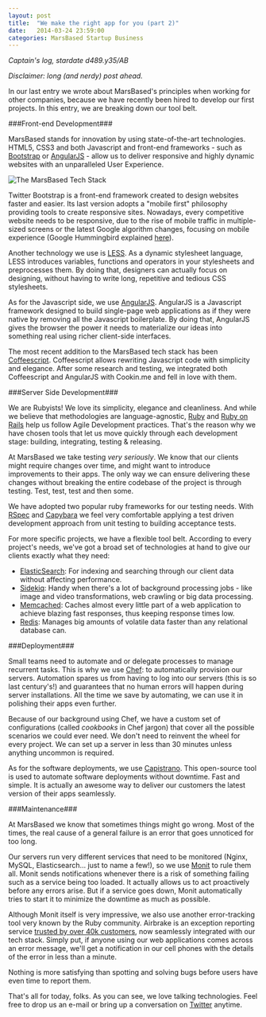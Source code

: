 ```yaml
---
layout: post
title:  "We make the right app for you (part 2)"
date:   2014-03-24 23:59:00
categories: MarsBased Startup Business
---
```


*Captain's log, stardate d489.y35/AB*

*Disclaimer: long (and nerdy) post ahead.*

In our last entry we wrote about MarsBased's principles when working for other companies, because we have recently been hired to develop our first projects. In this entry, we are breaking down our tool belt.

###Front-end Development###

MarsBased stands for innovation by using state-of-the-art technologies. HTML5, CSS3 and both Javascript and front-end frameworks - such as <a href="http://getbootstrap.com/" title="Bootstrap" target="_blank">Bootstrap</a> or <a href="http://angularjs.org/" title="AngularJS" target="_blank">AngularJS</a> - allow us to deliver responsive and highly dynamic websites with an unparalleled User Experience.

<!--more-->

<img src="{% asset_path post6.png %}" alt="The MarsBased Tech Stack" title="The MarsBased Tech Stack" class="img-right img-responsive" />

Twitter Bootstrap is a front-end framework created to design websites faster and easier. Its last version adopts a "mobile first" philosophy providing tools to create responsive sites. Nowadays, every competitive website needs to be responsive, due to the rise of mobile traffic in multiple-sized screens or the latest Google algorithm changes, focusing on mobile experience (Google Hummingbird explained <a href="http://venturebeat.com/2013/10/02/things-not-strings-how-googles-new-hummingbird-algorithm-sets-the-stage-for-the-future-of-mobile-search/" title="Google Hummingbird" target="_blank">here</a>).

Another technology we use is <a href="http://www.lesscss.org/" title="LESS" target="_blank">LESS</a>. As a dynamic stylesheet language, LESS introduces variables, functions and operators in your stylesheets and preprocesses them. By doing that, designers can actually focus on designing, without having to write long, repetitive and tedious CSS stylesheets.

As for the Javascript side, we use <a href="http://angularjs.org/" title="AngularJS" target="_blank">AngularJS</a>. AngularJS is a Javascript framework designed to build single-page web applications as if they were native by removing all the Javascript boilerplate. By doing that, AngularJS gives the browser the power it needs to materialize our ideas into something real using richer client-side interfaces.

The most recent addition to the MarsBased tech stack has been <a href="http://coffeescript.org/" title="Coffeescript" target="_blank">Coffeescript</a>. Coffeescript allows rewriting Javascript code with simplicity and elegance. After some research and testing, we integrated both Coffeescript and AngularJS with Cookin.me and fell in love with them.

###Server Side Development###

We are Rubyists! We love its simplicity, elegance and cleanliness. And while we believe that methodologies are language-agnostic, <a title="Ruby" href="https://www.ruby-lang.org/">Ruby</a> and <a title="Ruby on Rails" href="http://rubyonrails.org/">Ruby on Rails</a> help us follow Agile Development practices. That's the reason why we have chosen tools that let us move quickly through each development stage: building, integrating, testing & releasing.

At MarsBased we take testing *very seriously*. We know that our clients might require changes over time, and might want to introduce improvements to their apps. The only way we can ensure delivering these changes without breaking the entire codebase of the project is through testing. Test, test, test and then some.

We have adopted two popular ruby frameworks for our testing needs. With <a title="RSpec" href="http://rspec.info">RSpec</a> and <a title="Capybara" href="https://github.com/jnicklas/capybara">Capybara</a> we feel very comfortable applying a test driven development approach from unit testing to building acceptance tests.

For more specific projects, we have a flexible tool belt. According to every project's needs, we've got a broad set of technologies at hand to give our clients exactly what they need:

* <a title="ElasticSearch" href="http://www.elasticsearch.org">ElasticSearch</a>: For indexing and searching through our client data without affecting performance.
* <a title="Sidekiq" href="http://sidekiq.org">Sidekiq</a>: Handy when there's a lot of background processing jobs - like image and video transformations, web crawling or big data processing. 
* <a title="Memcached" href="http://memcached.org">Memcached</a>: Caches almost every little part of a web application to achieve blazing fast responses, thus keeping response times low.
* <a title="Redis" href="http://redis.io">Redis</a>: Manages big amounts of volatile data faster than any relational database can.

###Deployment###

Small teams need to automate and or delegate processes to manage recurrent tasks. This is why we use <a title="Chef" href="http://www.getchef.com/">Chef</a>: to automatically provision our servers. Automation spares us from having to log into our servers (this is so last century's!) and guarantees that no human errors will happen during server installations. All the time we save by automating, we can use it in polishing their apps even further.

Because of our background using Chef, we have a custom set of configurations (called *cookbooks* in Chef jargon) that cover all the possible scenarios we could ever need. We don't need to reinvent the wheel for every project. We can set up a server in less than 30 minutes unless anything uncommon is required.

As for the software deployments, we use <a title="Capistrano" href="https://github.com/capistrano/capistrano">Capistrano</a>. This open-source tool is used to automate software deployments without downtime. Fast and simple. It is actually an awesome way to deliver our customers the latest version of their apps seamlessly.

###Maintenance###

At MarsBased we know that sometimes things might go wrong. Most of the times, the real cause of a general failure is an error that goes unnoticed for too long.

Our servers run very different services that need to be monitored (Nginx, MySQL, Elasticsearch… just to name a few!), so we use <a title="Monit" href="http://mmonit.com/monit/">Monit</a> to rule them all. Monit sends notifications whenever there is a risk of something failing such as a service being too loaded. It actually allows us to act proactively before any errors arise. But if a service goes down, Monit automatically tries to start it to minimize the downtime as much as possible.

Although Monit itself is very impressive, we also use another error-tracking tool very known by the Ruby community. Airbrake is an exception reporting service <a title="Airbrake" href="https://airbrake.io/">trusted by over 40k customers</a>, now seamlessly integrated with our tech stack. Simply put, if anyone using our web applications comes across an error message, we'll get a notification in our cell phones with the details of the error in less than a minute. 

Nothing is more satisfying than spotting and solving bugs before users have even time to report them.

That's all for today, folks. As you can see, we love talking technologies. Feel free to drop us an e-mail or bring up a conversation on <a title="MarsBased Twitter Profile" href="http://twitter.com/MarsBased">Twitter</a> anytime.